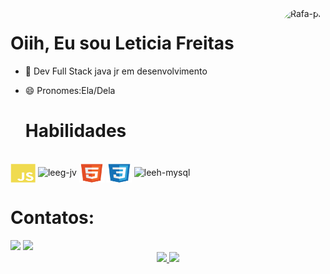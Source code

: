 <div>
  <img align="right" alt="Rafa-pic" height="300" style="border-radius:100px;"
src="https://i.picasion.com/pic92/4a5d7670aea00d2ced150f5badad5899.gif">
  </div>
  
  
### <h1>  Oiih, Eu sou Leticia Freitas </h1>

- 🔭 Dev Full Stack java jr em desenvolvimento
- 😄 Pronomes:Ela/Dela
  
  ##
  <h1> Habilidades </h1>
<div style="display: inline_block"><br>
  <img align="center" alt="leeh-Js" height="30" width="40" src="https://raw.githubusercontent.com/devicons/devicon/master/icons/javascript/javascript-plain.svg">
  <img aling="center" alt="leeg-jv" height="30" width"40"
src="https://cdn.jsdelivr.net/gh/devicons/devicon/icons/java/java-original.svg" />
  <img align="center" alt="leeh-HTML" height="30" width="40" src="https://raw.githubusercontent.com/devicons/devicon/master/icons/html5/html5-original.svg">
  <img align="center" alt="leeh-CSS" height="30" width="40" src="https://raw.githubusercontent.com/devicons/devicon/master/icons/css3/css3-original.svg">
  <img aling="center" alt="leeh-mysql" height="30" width"40"
  src="https://cdn.jsdelivr.net/gh/devicons/devicon/icons/mysql/mysql-original.svg">
  
  ##
  
  <h1> Contatos: </h1>
  <div> 
  <a href = "leticiasilvafreitas@gmail.com"><img src="https://img.shields.io/badge/-Gmail-%23333?style=for-the-badge&logo=gmail&logoColor=white" target="_blank"></a>
  <a href="https://www.linkedin.com/in/leticia-silva-freitas-5684b4189/" target="_blank"><img src="https://img.shields.io/badge/-LinkedIn-%230077B5?style=for-the-badge&logo=linkedin&logoColor=white" target="_blank"></a> 
  </div>
  
  <div align="center">
  <a href="https://github.com/leehfreitas">
  <img height="180em" src="https://github-readme-stats.vercel.app/api?username=leehfreitas&show_icons=true&theme=midnight-purple&include_all_commits=true&count_private=true"/>
  <img height="180em" src="https://github-readme-stats.vercel.app/api/top-langs/?username=leehfreitas&layout=compact&langs_count=7&theme=midnight-purple"/>
</div>
 

